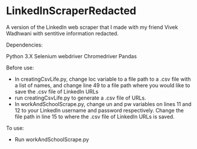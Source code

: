 # LinkedInScraperRedacted
A version of the LinkedIn web scraper that I made with my friend Vivek Wadhwani with sentitive information redacted.

Dependencies:

Python 3.X
Selenium webdriver
Chromedriver
Pandas

Before use:
- In creatingCsvLife.py, change loc variable to a file path to a .csv file with a list of names, and change line 49 to a file path where you would like to save the .csv file of LinkedIn URLs
- run creatingCsvLife.py to generate a .csv file of URLs.
- In workAndSchoolScrape.py, change un and pw variables on lines 11 and 12 to your LinkedIn username and password respectively. Change the file path in line 15 to where the .csv file of LinkedIn URLs is saved.

To use:
- Run workAndSchoolScrape.py

